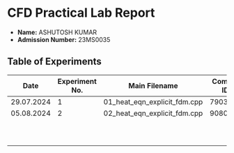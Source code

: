 # CFD Practical Lab Report

- **Name:** ASHUTOSH KUMAR
- **Admission Number:** 23MS0035

## Table of Experiments

| Date       | Experiment No. | Main Filename                  | Commit ID  |
|------------|----------------|--------------------------------|------------|
| 29.07.2024 | 1              | 01_heat_eqn_explicit_fdm.cpp   | 7903bd0    |
| 05.08.2024 | 2              | 02_heat_eqn_explicit_fdm.cpp   | 9080ef0    |
|            |                |                                |            |
|            |                |                                |            |
|            |                |                                |            |
|            |                |                                |            |
|            |                |                                |            |
|            |                |                                |            |
|            |                |                                |            |
|            |                |                                |            |
|            |                |                                |            |
|            |                |                                |            |
